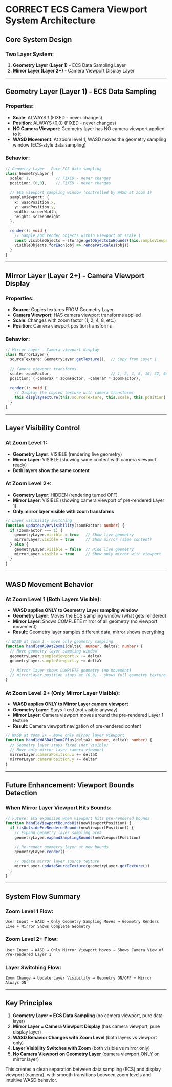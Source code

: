 # CORRECT ECS Camera Viewport System Architecture

## Core System Design

### Two Layer System:

1. **Geometry Layer (Layer 1)** - ECS Data Sampling Layer
2. **Mirror Layer (Layer 2+)** - Camera Viewport Display Layer

---

## Geometry Layer (Layer 1) - ECS Data Sampling

### Properties:
- **Scale**: ALWAYS 1 (FIXED - never changes)
- **Position**: ALWAYS (0,0) (FIXED - never changes)  
- **NO Camera Viewport**: Geometry layer has NO camera viewport applied to it
- **WASD Movement**: At zoom level 1, WASD moves the geometry sampling window (ECS-style data sampling)

### Behavior:
```typescript
// Geometry Layer - Pure ECS data sampling
class GeometryLayer {
  scale: 1,           // FIXED - never changes
  position: (0,0),    // FIXED - never changes
  
  // ECS viewport sampling window (controlled by WASD at zoom 1)
  sampleViewport: {
    x: wasdPosition.x,
    y: wasdPosition.y,
    width: screenWidth,
    height: screenHeight
  },
  
  render(): void {
    // Sample and render objects within viewport at scale 1
    const visibleObjects = storage.getObjectsInBounds(this.sampleViewport)
    visibleObjects.forEach(obj => renderAtScale1(obj))
  }
}
```

---

## Mirror Layer (Layer 2+) - Camera Viewport Display

### Properties:
- **Source**: Copies textures FROM Geometry Layer
- **Camera Viewport**: HAS camera viewport transforms applied
- **Scale**: Changes with zoom factor (1, 2, 4, 8, etc.)
- **Position**: Camera viewport position transforms

### Behavior:
```typescript
// Mirror Layer - Camera viewport display
class MirrorLayer {
  sourceTexture: GeometryLayer.getTexture(),  // Copy from Layer 1
  
  // Camera viewport transforms
  scale: zoomFactor,                          // 1, 2, 4, 8, 16, 32, 64, 128
  position: (-cameraX * zoomFactor, -cameraY * zoomFactor),
  
  render(): void {
    // Display the copied texture with camera transforms
    this.displayTexture(this.sourceTexture, this.scale, this.position)
  }
}
```

---

## Layer Visibility Control

### At Zoom Level 1:
- **Geometry Layer**: VISIBLE (rendering live geometry)
- **Mirror Layer**: VISIBLE (showing same content with camera viewport ready)
- **Both layers show the same content**

### At Zoom Level 2+:
- **Geometry Layer**: HIDDEN (rendering turned OFF)
- **Mirror Layer**: VISIBLE (showing camera viewport of pre-rendered Layer 1)
- **Only mirror layer visible with zoom transforms**

```typescript
// Layer visibility switching
function updateLayerVisibility(zoomFactor: number) {
  if (zoomFactor === 1) {
    geometryLayer.visible = true   // Show live geometry
    mirrorLayer.visible = true     // Show mirror (same content)
  } else {
    geometryLayer.visible = false  // Hide live geometry
    mirrorLayer.visible = true     // Show only mirror with viewport
  }
}
```

---

## WASD Movement Behavior

### At Zoom Level 1 (Both Layers Visible):
- **WASD applies ONLY to Geometry Layer sampling window**
- **Geometry Layer**: Moves the ECS sampling window (what gets rendered)
- **Mirror Layer**: Shows COMPLETE mirror of all geometry (no viewport movement)
- **Result**: Geometry layer samples different data, mirror shows everything

```typescript
// WASD at zoom 1 - move only geometry sampling
function handleWASDAtZoom1(deltaX: number, deltaY: number) {
  // Move geometry layer sampling window
  geometryLayer.sampleViewport.x += deltaX
  geometryLayer.sampleViewport.y += deltaY
  
  // Mirror layer shows COMPLETE geometry (no movement)
  // mirrorLayer.position stays at (0,0) - shows full geometry texture
}
```

### At Zoom Level 2+ (Only Mirror Layer Visible):
- **WASD applies ONLY to Mirror Layer camera viewport**
- **Geometry Layer**: Stays fixed (not visible anyway)
- **Mirror Layer**: Camera viewport moves around the pre-rendered Layer 1 texture
- **Result**: Camera viewport navigation of pre-rendered content

```typescript
// WASD at zoom 2+ - move only mirror layer viewport
function handleWASDAtZoom2Plus(deltaX: number, deltaY: number) {
  // Geometry layer stays fixed (not visible)
  // Move only mirror layer camera viewport
  mirrorLayer.cameraPosition.x += deltaX
  mirrorLayer.cameraPosition.y += deltaY
}
```

---

## Future Enhancement: Viewport Bounds Detection

### When Mirror Layer Viewport Hits Bounds:
```typescript
// Future: ECS expansion when viewport hits pre-rendered bounds
function handleViewportBoundsHit(newViewportPosition) {
  if (isOutsidePreRenderedBounds(newViewportPosition)) {
    // Expand geometry layer sampling area
    geometryLayer.expandSamplingBounds(newViewportPosition)
    
    // Re-render geometry layer at new bounds
    geometryLayer.render()
    
    // Update mirror layer source texture
    mirrorLayer.updateSourceTexture(geometryLayer.getTexture())
  }
}
```

---

## System Flow Summary

### Zoom Level 1 Flow:
```
User Input → WASD → Only Geometry Sampling Moves → Geometry Renders Live + Mirror Shows Complete Geometry
```

### Zoom Level 2+ Flow:
```
User Input → WASD → Only Mirror Viewport Moves → Shows Camera View of Pre-rendered Layer 1
```

### Layer Switching Flow:
```
Zoom Change → Update Layer Visibility → Geometry ON/OFF + Mirror Always ON
```

---

## Key Principles

1. **Geometry Layer = ECS Data Sampling** (no camera viewport, pure data layer)
2. **Mirror Layer = Camera Viewport Display** (has camera viewport, pure display layer)  
3. **WASD Behavior Changes with Zoom Level** (both layers vs viewport only)
4. **Layer Visibility Switches with Zoom** (both visible vs mirror only)
5. **No Camera Viewport on Geometry Layer** (camera viewport ONLY on mirror layer)

This creates a clean separation between data sampling (ECS) and display viewport (camera), with smooth transitions between zoom levels and intuitive WASD behavior.